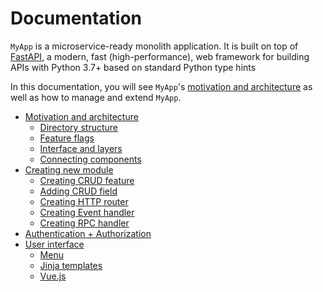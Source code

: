 # Documentation

`MyApp` is a microservice-ready monolith application. It is built on top of [FastAPI](https://fastapi.tiangolo.com/), a modern, fast (high-performance), web framework for building APIs with Python 3.7+ based on standard Python type hints

In this documentation, you will see `MyApp`'s [motivation and architecture](motivation-and-architecture/README.md) as well as how to manage and extend `MyApp`.

<!--startToc-->
* [Motivation and architecture](motivation-and-architecture/README.md)
    * [Directory structure](motivation-and-architecture/directory-structure.md)
    * [Feature flags](motivation-and-architecture/feature-flags.md)
    * [Interface and layers](motivation-and-architecture/interface-and-layers.md)
    * [Connecting components](motivation-and-architecture/connecting-components.md)
* [Creating new module](creating-new-module/README.md)
    * [Creating CRUD feature](creating-new-module/creating-c-r-u-d-feature.md)
    * [Adding CRUD field](creating-new-module/adding-c-r-u-d-field.md)
    * [Creating HTTP router](creating-new-module/creating-h-t-t-p-router.md)
    * [Creating Event handler](creating-new-module/creating-event-handler.md)
    * [Creating RPC handler](creating-new-module/creating-r-p-c-handler.md)
* [Authentication + Authorization](authentication-authorization.md)
* [User interface](user-interface/README.md)
    * [Menu](user-interface/menu.md)
    * [Jinja templates](user-interface/jinja-templates.md)
    * [Vue.js](user-interface/vue-js.md)
<!--endToc-->